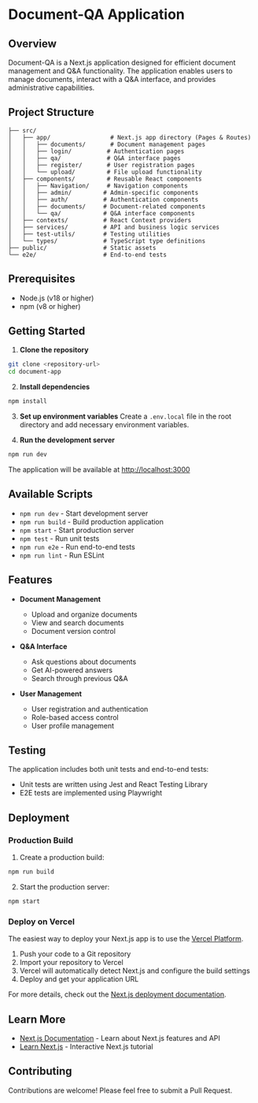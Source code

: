 # Document-QA Application

## Overview
Document-QA is a Next.js application designed for efficient document management and Q&A functionality. The application enables users to manage documents, interact with a Q&A interface, and provides administrative capabilities.

## Project Structure
```
├── src/
│   ├── app/                 # Next.js app directory (Pages & Routes)
│   │   ├── documents/       # Document management pages
│   │   ├── login/          # Authentication pages
│   │   ├── qa/             # Q&A interface pages
│   │   ├── register/       # User registration pages
│   │   └── upload/         # File upload functionality
│   ├── components/         # Reusable React components
│   │   ├── Navigation/     # Navigation components
│   │   ├── admin/         # Admin-specific components
│   │   ├── auth/          # Authentication components
│   │   ├── documents/     # Document-related components
│   │   └── qa/            # Q&A interface components
│   ├── contexts/          # React Context providers
│   ├── services/          # API and business logic services
│   ├── test-utils/        # Testing utilities
│   └── types/             # TypeScript type definitions
├── public/                # Static assets
└── e2e/                   # End-to-end tests
```

## Prerequisites
- Node.js (v18 or higher)
- npm (v8 or higher)

## Getting Started

1. **Clone the repository**
```bash
git clone <repository-url>
cd document-app
```

2. **Install dependencies**
```bash
npm install
```

3. **Set up environment variables**
Create a `.env.local` file in the root directory and add necessary environment variables.

4. **Run the development server**
```bash
npm run dev
```
The application will be available at [http://localhost:3000](http://localhost:3000)

## Available Scripts

- `npm run dev` - Start development server
- `npm run build` - Build production application
- `npm start` - Start production server
- `npm test` - Run unit tests
- `npm run e2e` - Run end-to-end tests
- `npm run lint` - Run ESLint

## Features

- **Document Management**
  - Upload and organize documents
  - View and search documents
  - Document version control

- **Q&A Interface**
  - Ask questions about documents
  - Get AI-powered answers
  - Search through previous Q&A

- **User Management**
  - User registration and authentication
  - Role-based access control
  - User profile management

## Testing

The application includes both unit tests and end-to-end tests:

- Unit tests are written using Jest and React Testing Library
- E2E tests are implemented using Playwright

## Deployment

### Production Build

1. Create a production build:
```bash
npm run build
```

2. Start the production server:
```bash
npm start
```

### Deploy on Vercel

The easiest way to deploy your Next.js app is to use the [Vercel Platform](https://vercel.com/new?utm_medium=default-template&filter=next.js&utm_source=create-next-app&utm_campaign=create-next-app-readme).

1. Push your code to a Git repository
2. Import your repository to Vercel
3. Vercel will automatically detect Next.js and configure the build settings
4. Deploy and get your application URL

For more details, check out the [Next.js deployment documentation](https://nextjs.org/docs/app/building-your-application/deploying).

## Learn More

- [Next.js Documentation](https://nextjs.org/docs) - Learn about Next.js features and API
- [Learn Next.js](https://nextjs.org/learn) - Interactive Next.js tutorial

## Contributing

Contributions are welcome! Please feel free to submit a Pull Request.
